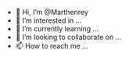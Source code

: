 - 👋 Hi, I’m @Marthenrey
- 👀 I’m interested in ...
- 🌱 I’m currently learning ...
- 💞️ I’m looking to collaborate on ...
- 📫 How to reach me ...

<!---
Marthenrey/Marthenrey is a ✨ special ✨ repository because its `README.md` (this file) appears on your GitHub profile.
You can click the Preview link to take a look at your changes.
--->
